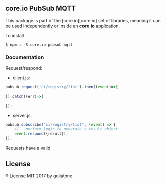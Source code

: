 ## core.io PubSub MQTT
This package is part of the [core.io][core.io] set of libraries, meaning it can be used independently or inside an **core.io** application.

To install

```
$ npm i -S core.io-pubsub-mqtt
```

### Documentation


Request/respond:

* client.js:

```js
pubsub.request('ci/registry/list').then((event)=>{

}).catch((err)=>{
    
});
```

* server.js:

```js
pubsub.subscribe('ci/registry/list', (event) => {
    //...perform logic to generate a result object
    event.respond({result});
});
```

Requests have a valid


## License
® License MIT 2017 by goliatone
